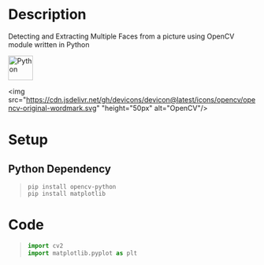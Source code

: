 # Description
Detecting and Extracting Multiple Faces from a picture using OpenCV module written in Python


<div align="left">
<img src="https://cdn.jsdelivr.net/gh/devicons/devicon@latest/icons/python/python-original.svg" height="50px" alt="Python" />  

<img src="https://cdn.jsdelivr.net/gh/devicons/devicon@latest/icons/opencv/opencv-original-wordmark.svg" "height="50px" alt="OpenCV"/>
          
       
</div>


# Setup

## Python Dependency


> ``` console
> pip install opencv-python
> pip install matplotlib
> ```




# Code
> ``` python
> import cv2
> import matplotlib.pyplot as plt
> ```